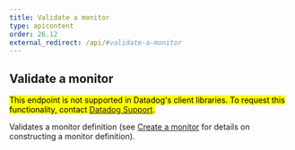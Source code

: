 ```yaml
---
title: Validate a monitor
type: apicontent
order: 26.12
external_redirect: /api/#validate-a-monitor
---
```

## Validate a monitor

<mark>This endpoint is not supported in Datadog's client libraries. To request this functionality, contact [Datadog Support][1].</mark>

Validates a monitor definition (see [Create a monitor][2] for details on constructing a monitor definition).

[1]: /help
[2]: /api/#create-a-monitor
